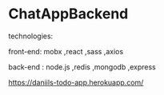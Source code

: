 # ChatAppBackend

technologies:

front-end: mobx ,react ,sass ,axios

back-end : node.js ,redis ,mongodb ,express

https://daniils-todo-app.herokuapp.com/
